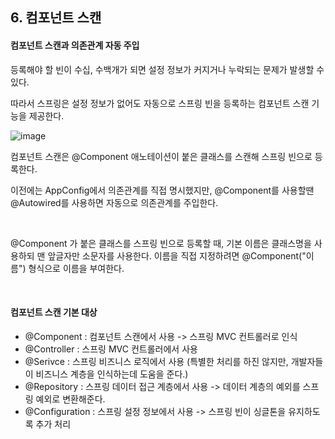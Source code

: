 ## 6. 컴포넌트 스캔

#### 컴포넌트 스캔과 의존관계 자동 주입

등록해야 할 빈이 수십, 수백개가 되면 설정 정보가 커지거나 누락되는 문제가 발생할 수 있다.

따라서 스프링은 설정 정보가 없어도 자동으로 스프링 빈을 등록하는 컴포넌트 스캔 기능을 제공한다.

![image](https://user-images.githubusercontent.com/64277114/168435060-f489736e-201d-463d-bdfe-393bad02adf8.png)

컴포넌트 스캔은 @Component 애노테이션이 붙은 클래스를 스캔해 스프링 빈으로 등록한다.

이전에는 AppConfig에서 의존관계를 직접 명시했지만, @Component를 사용할땐 @Autowired를 사용하면 자동으로 의존관계를 주입한다.

<br/>

@Component 가 붙은 클래스를 스프링 빈으로 등록할 때, 기본 이름은 클래스명을 사용하되 맨 앞글자만 소문자를 사용한다. 이름을 직접 지정하려면 @Component("이름") 형식으로 이름을 부여한다.

<br/>

#### 컴포넌트 스캔 기본 대상

* @Component : 컴포넌트 스캔에서 사용 -> 스프링 MVC 컨트롤러로 인식
* @Controller : 스프링 MVC 컨트롤러에서 사용
* @Serivce : 스프링 비즈니스 로직에서 사용 (특별한 처리를 하진 않지만, 개발자들이 비즈니스 계층을 인식하는데 도움을 준다.)
* @Repository : 스프링 데이터 접근 계층에서 사용 -> 데이터 계층의 예외를 스프링 예외로 변환해준다.
* @Configuration : 스프링 설정 정보에서 사용 -> 스프링 빈이 싱글톤을 유지하도록 추가 처리
